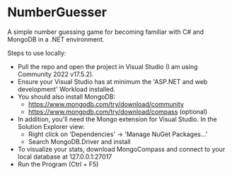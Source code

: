 # NumberGuesser

A simple number guessing game for becoming familiar with C# and MongoDB in a .NET environment.

Steps to use locally:
- Pull the repo and open the project in Visual Studio (I am using Community 2022 v17.5.2). 
- Ensure your Visual Studio has at minimum the 'ASP.NET and web development' Workload installed.
- You should also install MongoDB:
	- https://www.mongodb.com/try/download/community
	- https://www.mongodb.com/try/download/compass (optional)
- In addition, you'll need the Mongo extension for Visual Studio. In the Solution Explorer view:
	- Right click on 'Dependencies' -> 'Manage NuGet Packages...'
	- Search MongoDB.Driver and install
- To visualize your stats, download MongoCompass and connect to your local database at 127.0.0.1:27017
- Run the Program (Ctrl + F5)

